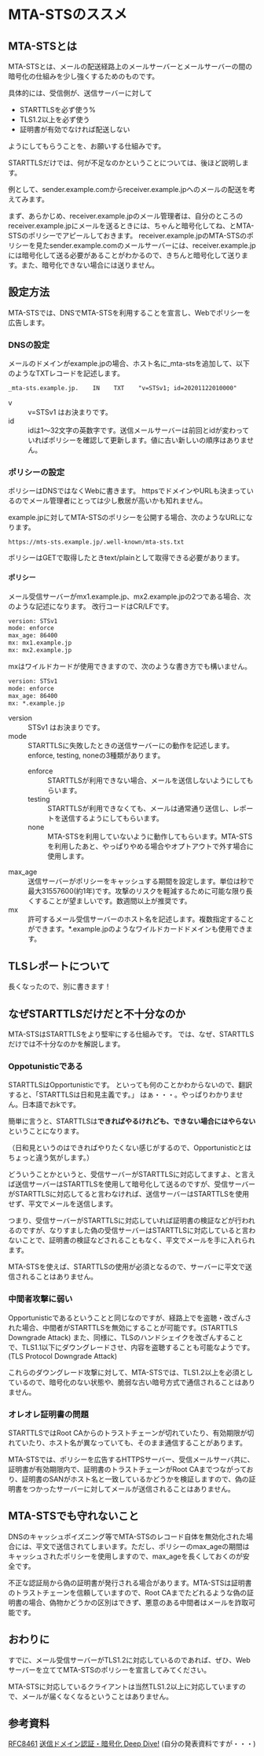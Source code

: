 # MTA-STSのススメ

## MTA-STSとは

MTA-STSとは、メールの配送経路上のメールサーバーとメールサーバーの間の暗号化の仕組みを少し強くするためのものです。

具体的には、受信側が、送信サーバーに対して

- STARTTLSを必ず使う%
- TLS1.2以上を必ず使う
- 証明書が有効でなければ配送しない

ようにしてもらうことを、お願いする仕組みです。

STARTTLSだけでは、何が不足なのかということについては、後ほど説明します。

例として、sender.example.comからreceiver.example.jpへのメールの配送を考えてみます。

まず、あらかじめ、receiver.example.jpのメール管理者は、自分のところのreceiver.example.jpにメールを送るときには、ちゃんと暗号化してね、とMTA-STSのポリシーでアピールしておきます。
receiver.example.jpのMTA-STSのポリシーを見たsender.example.comのメールサーバーには、receiver.example.jpには暗号化して送る必要があることがわかるので、きちんと暗号化して送ります。また、暗号化できない場合には送りません。

## 設定方法

MTA-STSでは、DNSでMTA-STSを利用することを宣言し、Webでポリシーを広告します。

### DNSの設定

メールのドメインがexample.jpの場合、ホスト名に_mta-stsを追加して、以下のようなTXTレコードを記述します。

```DNS
_mta-sts.example.jp.    IN    TXT    "v=STSv1; id=20201122010000"
```

<dl>
  <dt>v</dt>
  <dd>v=STSv1 はお決まりです。</dd>

  <dt>id</dt>
  <dd>idは1～32文字の英数字です。送信メールサーバーは前回とidが変わっていればポリシーを確認して更新します。値に古い新しいの順序はありません。</dd>
</dl>

### ポリシーの設定

ポリシーはDNSではなくWebに書きます。
httpsでドメインやURLも決まっているのでメール管理者にとっては少し敷居が高いかも知れません。

example.jpに対してMTA-STSのポリシーを公開する場合、次のようなURLになります。

```URL
https://mts-sts.example.jp/.well-known/mta-sts.txt
```

ポリシーはGETで取得したときtext/plainとして取得できる必要があります。

#### ポリシー

メール受信サーバーがmx1.example.jp、mx2.example.jpの2つである場合、次のような記述になります。
改行コードはCR/LFです。

```:mta-sts.txt
version: STSv1
mode: enforce
max_age: 86400
mx: mx1.example.jp
mx: mx2.example.jp
```

mxはワイルドカードが使用できますので、次のような書き方でも構いません。

```:mta-sts.txt
version: STSv1
mode: enforce
max_age: 86400
mx: *.example.jp
```

<dl>
  <dt>version</dt>
  <dd>STSv1 はお決まりです。</dd>

  <dt>mode</dt>
  <dd>STARTTLSに失敗したときの送信サーバーにの動作を記述します。enforce, testing, noneの3種類があります。
  <dl>
    <dt>enforce</dt>
    <dd>STARTTLSが利用できない場合、メールを送信しないようにしてもらいます。
    <dt>testing</dt>
    <dd>STARTTLSが利用できなくても、メールは通常通り送信し、レポートを送信するようにしてもらいます。
    <dt>none</dt>
    <dd>MTA-STSを利用していないように動作してもらいます。MTA-STSを利用したあと、やっぱりやめる場合やオプトアウトで外す場合に使用します。</dd>
  </dd>

  <dt>max_age</dt>
  <dd>送信サーバーがポリシーをキャッシュする期間を設定します。単位は秒で最大31557600(約1年)です。攻撃のリスクを軽減するために可能な限り長くすることが望ましいです。数週間以上が推奨です。</dd>

  <dt>mx</dt>
  <dd>許可するメール受信サーバーのホスト名を記述します。複数指定することができます。*.example.jpのようなワイルドカードドメインも使用できます。</dd>
</dl>

## TLSレポートについて

長くなったので、別に書きます！

## なぜSTARTTLSだけだと不十分なのか

MTA-STSはSTARTTLSをより堅牢にする仕組みです。
では、なぜ、STARTTLSだけでは不十分なのかを解説します。

### Oppotunisticである

STARTTLSはOpportunisticです。
といっても何のことかわからないので、翻訳すると、「STARTTLSは日和見主義です。」
はぁ・・・。やっぱりわかりません。日本語でおkです。

簡単に言うと、STARTTLSは**できればやるけれども、できない場合にはやらない**ということになります。

（日和見というのはできればやりたくない感じがするので、Opportunisticとはちょっと違う気がします。）

どういうことかというと、受信サーバーがSTARTTLSに対応してますよ、と言えば送信サーバーはSTARTTLSを使用して暗号化して送るのですが、受信サーバーがSTARTTLSに対応してると言わなければ、送信サーバーはSTARTTLSを使用せず、平文でメールを送信します。

つまり、受信サーバーがSTARTTLSに対応していれば証明書の検証などが行われるのですが、なりすました偽の受信サーバーはSTARTTLSに対応していると言わないことで、証明書の検証などされることもなく、平文でメールを手に入れられます。

MTA-STSを使えば、STARTTLSの使用が必須となるので、サーバーに平文で送信されることはありません。

### 中間者攻撃に弱い

Opportunisticであるということと同じなのですが、経路上でを盗聴・改ざんされた場合、中間者がSTARTTLSを無効にすることが可能です。(STARTTLS Downgrade Attack)
また、同様に、TLSのハンドシェイクを改ざんすることで、TLS1.1以下にダウングレードさせ、内容を盗聴することも可能なようです。(TLS Protocol Downgrade Attack)

これらのダウングレード攻撃に対して、MTA-STSでは、TLS1.2以上を必須としているので、暗号化のない状態や、脆弱な古い暗号方式で通信されることはありません。

### オレオレ証明書の問題

STARTTLSではRoot CAからのトラストチェーンが切れていたり、有効期限が切れていたり、ホスト名が異なっていても、そのまま通信することがあります。

MTA-STSでは、ポリシーを広告するHTTPSサーバー、受信メールサーバ共に、証明書が有効期限内で、証明書のトラストチェーンがRoot CAまでつながっており、証明書のSANがホスト名と一致しているかどうかを検証しますので、偽の証明書をつかったサーバーに対してメールが送信されることはありません。

## MTA-STSでも守れないこと

DNSのキャッシュポイズニング等でMTA-STSのレコード自体を無効化された場合には、平文で送信されてしまいます。ただし、ポリシーのmax_ageの期間はキャッシュされたポリシーを使用しますので、max_ageを長くしておくのが安全です。

不正な認証局から偽の証明書が発行される場合があります。MTA-STSは証明書のトラストチェーンを信頼していますので、Root CAまでたどれるような偽の証明書の場合、偽物かどうかの区別はできず、悪意のある中間者はメールを詐取可能です。

## おわりに

すでに、メール受信サーバーがTLS1.2に対応しているのであれば、ぜひ、Webサーバーを立ててMTA-STSのポリシーを宣言してみてください。

MTA-STSに対応しているクライアントは当然TLS1.2以上に対応していますので、メールが届くなくなるということはありません。

## 参考資料

[RFC8461](https://tools.ietf.org/html/rfc8461)
[送信ドメイン認証・暗号化 Deep Dive!](https://speakerdeck.com/hirachan/song-xin-domeinren-zheng-an-hao-hua-deep-dive) (自分の発表資料ですが・・・)
